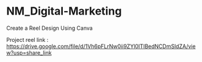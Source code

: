 # NM_Digital-Marketing
Create a Reel Design Using Canva

Project reel link : https://drive.google.com/file/d/1Vh6pFLrNw0ii9ZYl0ITIBedNCDmSldZA/view?usp=share_link
